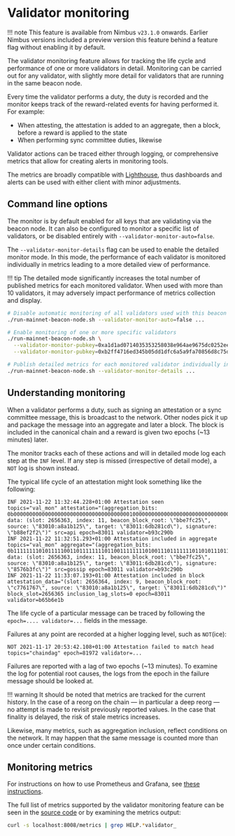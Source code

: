 # Validator monitoring

!!! note
    This feature is available from Nimbus `v23.1.0` onwards.
    Earlier Nimbus versions included a preview version this feature behind a feature flag without enabling it by default.

The validator monitoring feature allows for tracking the life cycle and performance of one or more validators in detail.
Monitoring can be carried out for any validator, with slightly more detail for validators that are running in the same beacon node.

Every time the validator performs a duty, the duty is recorded and the monitor keeps track of the reward-related events for having performed it.
For example:

* When attesting, the attestation is added to an aggregate, then a block, before a reward is applied to the state
* When performing sync committee duties, likewise

Validator actions can be traced either through logging, or comprehensive metrics that allow for creating alerts in monitoring tools.

The metrics are broadly compatible with [Lighthouse](https://lighthouse-book.sigmaprime.io/validator-monitoring.html), thus dashboards and alerts can be used with either client with minor adjustments.

## Command line options

The monitor is by default enabled for all keys that are validating via the beacon node.
It can also be configured to monitor a specific list of validators, or be disabled entirely with `--validator-monitor-auto=false`.

The `--validator-monitor-details` flag can be used to enable the detailed monitor mode.
In this mode, the performance of each validator is monitored individually in metrics leading to a more detailed view of performance.

!!! tip
    The detailed mode significantly increases the total number of published metrics for each monitored validator.
    When used with more than 10 validators, it may adversely impact performance of metrics collection and display.

```sh
# Disable automatic monitoring of all validators used with this beacon node beacon node
./run-mainnet-beacon-node.sh --validator-monitor-auto=false ...

# Enable monitoring of one or more specific validators
./run-mainnet-beacon-node.sh \
  --validator-monitor-pubkey=0xa1d1ad0714035353258038e964ae9675dc0252ee22cea896825c01458e1807bfad2f9969338798548d9858a571f7425c \
  --validator-monitor-pubkey=0xb2ff4716ed345b05dd1dfc6a5a9fa70856d8c75dcc9e881dd2f766d5f891326f0d10e96f3a444ce6c912b69c22c6754d ...

# Publish detailed metrics for each monitored validator individually instead of an aggregate totals value
./run-mainnet-beacon-node.sh --validator-monitor-details ...
```

## Understanding monitoring

When a validator performs a duty, such as signing an attestation or a sync committee message, this is broadcast to the network.
Other nodes pick it up and package the message into an aggregate and later a block.
The block is included in the canonical chain and a reward is given two epochs (~13 minutes) later.

The monitor tracks each of these actions and will in detailed mode log each step at the `INF` level.
If any step is missed (irrespective of detail mode), a `NOT` log is shown instead.

The typical life cycle of an attestation might look something like the following:

```
INF 2021-11-22 11:32:44.228+01:00 Attestation seen                           topics="val_mon" attestation="(aggregation_bits: 0b0000000000000000000000000000000000000100000000000000000000000000000000000000000000000000000000000000000000000000000000000000000000, data: (slot: 2656363, index: 11, beacon_block_root: \"bbe7fc25\", source: \"83010:a8a1b125\", target: \"83011:6db281cd\"), signature: \"b88ef2f2\")" src=api epoch=83011 validator=b93c290b
INF 2021-11-22 11:32:51.293+01:00 Attestation included in aggregate          topics="val_mon" aggregate="(aggregation_bits: 0b1111111101011111001101111111101100111111110100111011111110110101110111111010111111011101111011101111111111101111100001111111100111, data: (slot: 2656363, index: 11, beacon_block_root: \"bbe7fc25\", source: \"83010:a8a1b125\", target: \"83011:6db281cd\"), signature: \"8576b3fc\")" src=gossip epoch=83011 validator=b93c290b
INF 2021-11-22 11:33:07.193+01:00 Attestation included in block              attestation_data="(slot: 2656364, index: 9, beacon_block_root: \"c7761767\", source: \"83010:a8a1b125\", target: \"83011:6db281cd\")" block_slot=2656365 inclusion_lag_slots=0 epoch=83011 validator=b65b6e1b
```

The life cycle of a particular message can be traced by following the `epoch=.... validator=...` fields in the message.

Failures at any point are recorded at a higher logging level, such as `NOT`(ice):

```
NOT 2021-11-17 20:53:42.108+01:00 Attestation failed to match head           topics="chaindag" epoch=81972 validator=...
```

Failures are reported with a lag of two epochs (~13 minutes).
To examine the log for potential root causes, the logs from the epoch in the failure message should be looked at.

!!! warning
    It should be noted that metrics are tracked for the current history.
    In the case of a reorg on the chain — in particular a deep reorg — no attempt is made to revisit previously reported values.
    In the case that finality is delayed, the risk of stale metrics increases.

Likewise, many metrics, such as aggregation inclusion, reflect conditions on the network.
It may happen that the same message is counted more than once under certain conditions.

## Monitoring metrics

For instructions on how to use Prometheus and Grafana, see [these instructions](./metrics-pretty-pictures.md).

The full list of metrics supported by the validator monitoring feature can be seen in the [source code](https://github.com/status-im/nimbus-eth2/blob/unstable/beacon_chain/validators/validator_monitor.nim) or by examining the metrics output:

```sh
curl -s localhost:8008/metrics | grep HELP.*validator_
```

